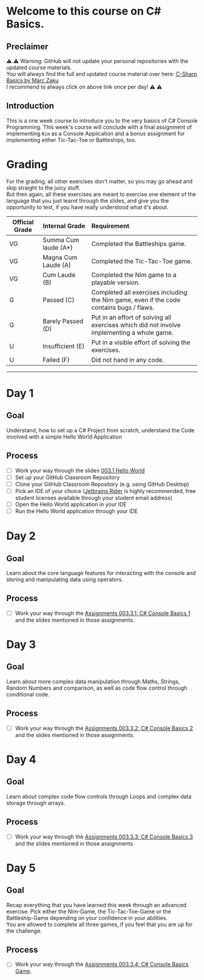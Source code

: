 # Welcome to this course on C# Basics.

## Preclaimer

⚠️ ⚠️ Warning: GitHub will not update your personal repositories with the updated course materials.\
You will always find the full and updated course material over here: [C-Sharp Basics by Marc Zaku](http://github.com/marczaku/csharp-basics/)\
I recommend to always click on above link once per day! ⚠️ ⚠️

## Introduction

This is a one week course to introduce you to the very basics of C# Console Programming. This week's course will conclude with a final assignment of implementing `Nim` as a Console Application and a bonus assignment for implementing either Tic-Tac-Toe or Battleships, too.


# Grading

For the grading, all other exercises don't matter, so you may go ahead and skip straight to the juicy stuff.\
But then again, all these exercises are meant to exercise one element of the language that you just learnt through the slides, and give you the opportunity to test, if you have really understood what it's about.

| Official Grade | Internal Grade  |  Requirement |
|--------------|-------|:-------------|
|VG|Summa Cum laude (A*)| Completed the Battleships game. |
|VG| Magna Cum Laude (A)| Completed the Tic-Tac-Toe game. |
|VG|Cum Laude (B)| Completed the Nim game to a playable version. |
|G|Passed (C)| Completed all exercises including the Nim game, even if the code contains bugs / flaws. |
|G|Barely Passed (D)| Put in an effort of solving all exercises which did not involve implementing a whole game. |
|U|Insufficient (E)| Put in a visible effort of solving the exercises. |
|U|Failed (F)| Did not hand in any code. |
-------------------------------

# Day 1
## Goal
Understand, how to set up a C# Project from scratch, understand the Code involved with a simple Hello World Application
## Process
- [ ] Work your way through the slides [003.1 Hello World](slides/003.1-hello-world.md)
- [ ] Set up your GitHub Classroom Repository
- [ ] Clone your GitHub Classroom Repository (e.g. using GitHub Desktop)
- [ ] Pick an IDE of your choice ([Jetbrains Rider](https://www.jetbrains.com/rider/) is highly recommended, free student licenses available through your student email address)
- [ ] Open the Hello World application in your IDE
- [ ] Run the Hello World application through your IDE

# Day 2
## Goal
Learn about the core language features for interacting with the console and storing and manipulating data using operators.
## Process
- [ ] Work your way through the [Assignments 003.3.1: C# Console Basics 1](assignments/003.3.1-console-basics-1.md) and the slides mentioned in those assignments.

# Day 3
## Goal
Learn about more complex data manipulation through Maths, Strings, Random Numbers and comparison, as well as code flow control through conditional code.
## Process
- [ ] Work your way through the [Assignments 003.3.2: C# Console Basics 2](assignments/003.3.2-console-basics-2.md) and the slides mentioned in those assignments.

# Day 4
## Goal
Learn about complex code flow controls through Loops and complex data storage through arrays.
## Process
- [ ] Work your way through the [Assignments 003.3.3: C# Console Basics 3](assignments/003.3.3-console-basics-3.md) and the slides mentioned in those assignments.

# Day 5
## Goal
Recap everything that you have learned this week through an advanced exercise. Pick either the Nim-Game, the Tic-Tac-Toe-Game or the Battleship-Game depending on your confidence in your abilities.\
You are allowed to complete all three games, if you feel that you are up for the challenge.
## Process
- [ ] Work your way through the [Assignments 003.3.4: C# Console Basics Game](assignments/003.3.4-console-basics-game.md).